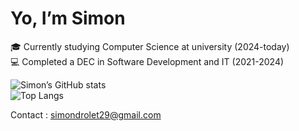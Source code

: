 # Yo, I’m Simon

🎓 Currently studying Computer Science at university (2024-today)  
💻 Completed a DEC in Software Development and IT (2021-2024)  

![Simon’s GitHub stats](https://github-readme-stats.vercel.app/api?username=Simon-dotnet&show_icons=true&theme=radical)  
![Top Langs](https://github-readme-stats.vercel.app/api/top-langs/?username=Simon-dotnet&hide=ShaderLab,HLSL&layout=compact&theme=radical)  

Contact : simondrolet29@gmail.com

